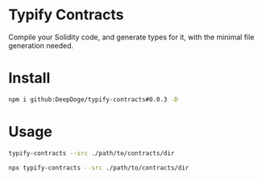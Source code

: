 # Typify Contracts

Compile your Solidity code, and generate types for it, with the minimal file generation needed.

# Install

```bash
npm i github:DeepDoge/typify-contracts#0.0.3 -D
```

# Usage

```bash
typify-contracts --src ./path/to/contracts/dir
```

```bash
npx typify-contracts --src ./path/to/contracts/dir
```
